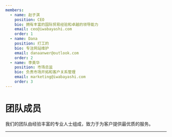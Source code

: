 ```yaml
---
members:
  - name: 赵子淇
    position: CEO
    bio: 拥有丰富的国际贸易经验和卓越的领导能力
    email: ceo@iwabayashi.com
    order: 1
  - name: Dana
    position: 打工的
    bio: 专注网站维护
    email: danaanwer@outlook.com
    order: 2
  - name: 李美华
    position: 市场总监
    bio: 负责市场开拓和客户关系管理
    email: marketing@iwabayashi.com
    order: 3
---
```


# 团队成员

我们的团队由经验丰富的专业人士组成，致力于为客户提供最优质的服务。

---
